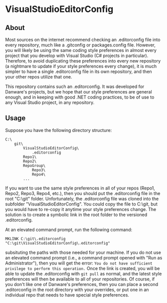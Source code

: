 # VisualStudioEditorConfig

## About

Most sources on the internet recommend checking an .editorconfig file into every repository, much like a .gitconfig or packages.config file.  However, you will likely be using the same coding style preferences in almost every project that you develop with Visual Studio (C# projects in particular).  Therefore, to avoid duplicating these preferences into every new repository (a nightmare to update if your style preferences every change), it is much simpler to have a single .editorconfig file in its own repository, and then your other repos utilize that one.

This repository contains such an .editorconfig.  It was developed for Danware's projects, but we hope that our style preferences are general enough, and in keeping with good .NET coding practices, to be of use to any Visual Studio project, in any repository.

## Usage

Suppose you have the following directory structure:
```
C:\
    git\
        VisualStudioEditorConfig\
            .editorconfig
        Repo1\
        Repo2\
        RepoGroup\
            Repo3\
            Repo4\
        ...
```
If you want to use the same style preferences in all of your repos (Repo1, Repo2, Repo3, Repo4, etc.), then you should put the .editorconfig file in the root "C:\git" folder.  Unfortunately, the .editorconfig file was cloned into the subfolder "VisualStudioEditorConfig\".  You could copy the file to C:\git, but you would have to re-copy it anytime your style preferences change.  The solution is to create a symbolic link in the root folder to the versioned .editorconfig.

At an elevated command prompt, run the following command:
```
MKLINK C:\git\.editorconfig "C:\git\VisualStudioEditorConfig\.editorconfig"
```
subsituting the paths with those needed for your machine.  If you do not use an elevated command prompt (i.e., a command prompt opened with "Run as Administrator"), then you will get the error: `You do not have sufficient privilege to perform this operation.`  Once the link is created, you will be able to update the .editorconfig with `git pull` as normal, and the latest style preferences will then be available to all of your repositories.  Of course, if you don't like one of Danware's preferences, then you can place a second .editorconfig in the root directory with your overrides, or put one in an individual repo that needs to have special style preferences.
